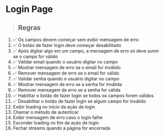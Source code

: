 # Login Page

> ## Regras
01. ✅ Os campos devem começar sem exibir mensagem de erro
02. ✅ O botão de fazer login deve começar desabilitado
03. ✅ Após digitar algo em um campo, a mensagem de erro só deve sumir se o campo for válido
04. ✅ Validar email quando o usuário digitar no campo
05. ✅ Mostrar mensagem de erro se o email for inválido
06. ✅ Remover mensagem de erro se o email for válido
07. ✅ Validar senha quando o usuário digitar no campo
08. ✅ Mostrar mensagem de erro se a senha for inválida
09. ✅ Remover mensagem de erro se a senha for válida
10. ✅ Habilitar o botão de fazer login se todos os campos forem válidos
11. ✅ Desabilitar o botão de fazer login se algum campo for inválido
12. Exibir loading no início da ação de login
13. Chamar o método de autenticar
14. Exibir mensagem de erro caso o login falhe
15. Esconder loading no fim da ação de login
16. Fechar streams quando a página for encerrada